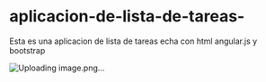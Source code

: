 # aplicacion-de-lista-de-tareas-
Esta es una aplicacion de lista de tareas echa con html angular.js y bootstrap

![Uploading image.png…]()

